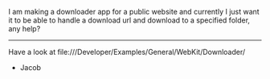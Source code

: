 I am making a downloader app for a public website and currently I just want it to be able to handle a download url and download to a specified folder, any help?

----

Have a look at file:///Developer/Examples/General/WebKit/Downloader/

- Jacob